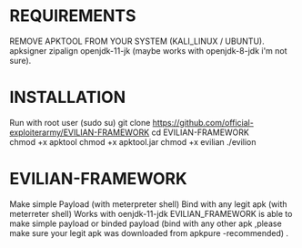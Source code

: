 # REQUIREMENTS
REMOVE APKTOOL FROM YOUR SYSTEM (KALI_LINUX / UBUNTU).
apksigner
zipalign
openjdk-11-jk (maybe works with openjdk-8-jdk i'm not sure).

# INSTALLATION
Run with root user (sudo su)
git clone https://github.com/official-exploiterarmy/EVILIAN-FRAMEWORK 
cd EVILIAN-FRAMEWORK  
chmod +x apktool 
chmod +x apktool.jar 
chmod +x evilian
./evilion




# EVILIAN-FRAMEWORK
Make simple Payload (with meterpreter shell)
Bind with any legit apk (with meterreter shell)
Works with oenjdk-11-jdk
EVILIAN_FRAMEWORK is able to make simple payload or binded payload (bind with any other apk ,please make sure your legit apk was downloaded from apkpure -recommended) .
